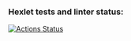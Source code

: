 ### Hexlet tests and linter status:
[![Actions Status](https://github.com/ArtZemskov/frontend-project-44/workflows/hexlet-check/badge.svg)](https://github.com/ArtZemskov/frontend-project-44/actions)